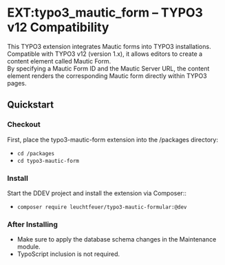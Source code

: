 # EXT:typo3_mautic_form – TYPO3 v12 Compatibility

This TYPO3 extension integrates Mautic forms into TYPO3 installations. <br>
Compatible with TYPO3 v12 (version 1.x), it allows editors to create a content element called Mautic Form. <br>
By specifying a Mautic Form ID and the Mautic Server URL, the content element renders the corresponding Mautic form directly within TYPO3 pages.

## Quickstart

### Checkout

First, place the typo3-mautic-form extension into the /packages directory:

- `cd /packages`
- `cd typo3-mautic-form`

### Install

Start the DDEV project and install the extension via Composer::

- `composer require leuchtfeuer/typo3-mautic-formular:@dev`


### After Installing

- Make sure to apply the database schema changes in the Maintenance module.
- TypoScript inclusion is not required.



